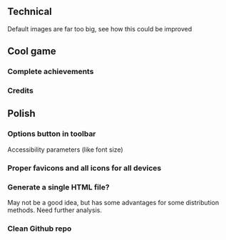 ## Technical

Default images are far too big, see how this could be improved

## Cool game

### Complete achievements

### Credits

## Polish

### Options button in toolbar

Accessibility parameters (like font size)

### Proper favicons and all icons for all devices

### Generate a single HTML file?

May not be a good idea, but has some advantages for some distribution methods. Need further analysis.

### Clean Github repo
